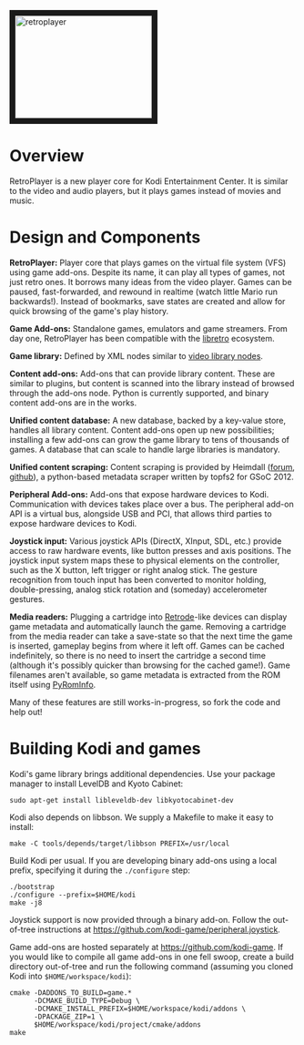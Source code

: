 <a href="http://www.youtube.com/watch?feature=player_embedded&v=Moh67r0iBGA
" target="_blank"><img src="http://img.youtube.com/vi/Moh67r0iBGA/0.jpg" 
alt="retroplayer" width="240" height="180" border="10"/></a>

# Overview

RetroPlayer is a new player core for Kodi Entertainment Center. It is similar to the video and audio players, but it plays games instead of movies and music.

# Design and Components

**RetroPlayer:** Player core that plays games on the virtual file system (VFS) using game add-ons. Despite its name, it can play all types of games, not just retro ones. It borrows many ideas from the video player. Games can be paused, fast-forwarded, and rewound in realtime (watch little Mario run backwards!). Instead of bookmarks, save states are created and allow for quick browsing of the game's play history.

**Game Add-ons:** Standalone games, emulators and game streamers. From day one, RetroPlayer has been compatible with the [libretro](http://www.libretro.com/) ecosystem.

**Game library:** Defined by XML nodes similar to [video library nodes](http://kodi.wiki/view/Video_nodes).

**Content add-ons:** Add-ons that can provide library content. These are similar to plugins, but content is scanned into the library instead of browsed through the add-ons node. Python is currently supported, and binary content add-ons are in the works.

**Unified content database:** A new database, backed by a key-value store, handles all library content. Content add-ons open up new possibilities; installing a few add-ons can grow the game library to tens of thousands of games. A database that can scale to handle large libraries is mandatory.

**Unified content scraping:** Content scraping is provided by Heimdall ([forum](http://forum.kodi.tv/showthread.php?tid=134012&page=4), [github](https://github.com/topfs2/heimdall)), a python-based metadata scraper written by topfs2 for GSoC 2012.

**Peripheral Add-ons:** Add-ons that expose hardware devices to Kodi. Communication with devices takes place over a bus. The peripheral add-on API is a virtual bus, alongside USB and PCI, that allows third parties to expose hardware devices to Kodi.

**Joystick input:** Various joystick APIs (DirectX, XInput, SDL, etc.) provide access to raw hardware events, like button presses and axis positions. The joystick input system maps these to physical elements on the controller, such as the X button, left trigger or right analog stick. The gesture recognition from touch input has been converted to monitor holding, double-pressing, analog stick rotation and (someday) accelerometer gestures.

**Media readers:** Plugging a cartridge into [Retrode](http://www.retrode.org/)-like devices can display game metadata and automatically launch the game. Removing a cartridge from the media reader can take a save-state so that the next time the game is inserted, gameplay begins from where it left off. Games can be cached indefinitely, so there is no need to insert the cartridge a second time (although it's possibly quicker than browsing for the cached game!). Game filenames aren't available, so game metadata is extracted from the ROM itself using [PyRomInfo](https://github.com/garbear/pyrominfo).

Many of these features are still works-in-progress, so fork the code and help out!

# Building Kodi and games

Kodi's game library brings additional dependencies. Use your package manager to install LevelDB and Kyoto Cabinet:

```
sudo apt-get install libleveldb-dev libkyotocabinet-dev
```

Kodi also depends on libbson. We supply a Makefile to make it easy to install:

```
make -C tools/depends/target/libbson PREFIX=/usr/local
```

Build Kodi per usual. If you are developing binary add-ons using a local prefix, specifying it during the `./configure` step:

```
./bootstrap
./configure --prefix=$HOME/kodi
make -j8
```

Joystick support is now provided through a binary add-on. Follow the out-of-tree instructions at https://github.com/kodi-game/peripheral.joystick.

Game add-ons are hosted separately at https://github.com/kodi-game. If you would like to compile all game add-ons in one fell swoop, create a build directory out-of-tree and run the following command (assuming you cloned Kodi into `$HOME/workspace/kodi`):

```
cmake -DADDONS_TO_BUILD=game.*
      -DCMAKE_BUILD_TYPE=Debug \
      -DCMAKE_INSTALL_PREFIX=$HOME/workspace/kodi/addons \
      -DPACKAGE_ZIP=1 \
      $HOME/workspace/kodi/project/cmake/addons
make
```

